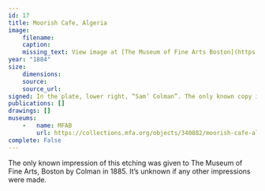 ```yaml
---
id: 17
title: Moorish Cafe, Algeria
image:
    filename: 
    caption: 
    missing_text: View image at [The Museum of Fine Arts Boston](https://collections.mfa.org/objects/340882/moorish-cafe-algeria?ctx=372f9347-45ea-4bc7-ae34-e5f2207ee1cf)
year: "1884"
size:
    dimensions: 
    source: 
    source_url: 
signed: In the plate, lower right, “Sam’ Colman”. The only known copy is also hand-signed “Saml Colman. sc. 1884.”
publications: []
drawings: []
museums: 
    -   name: MFAB
        url: https://collections.mfa.org/objects/340882/moorish-cafe-algeria?ctx=372f9347-45ea-4bc7-ae34-e5f2207ee1cf
complete: False
---
```

The only known impression of this etching was given to The Museum of Fine Arts, Boston by Colman in 1885. It’s unknown if any other impressions were made.
